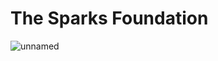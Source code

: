 # The Sparks Foundation

![unnamed](https://user-images.githubusercontent.com/68801296/98630752-d9de4100-2341-11eb-9192-8997972db448.png)
